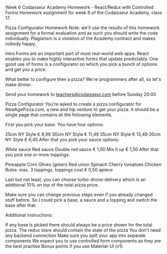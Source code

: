 Week 6 Codaisseur Academy Homework - React/Redux with Controlled Forms
Homework assignment for week 6 of the Codaisseur Academy, class 17.

Pizza Configurator Homework
Note: we'll use the results of this homework assignment for a formal evaluation and as such you should write the code individually. Plagiarism is a violation of the Academy contract and makes nobody happy.

Intro
Forms are an important part of most real-world web apps. React enables you to make highly interactive forms that update predictably. One good use of forms is a configurator on which you pick a bunch of options and get you a price.

What better to configure then a pizza? We're programmers after all, so let's make dinner.

Send your homework to teachers@codaisseur.com before Sunday 20:00

Pizza Configurator
You're asked to create a pizza configurator for NewAgePizza.com, a new and hip venture to get your pizza. It should be a single page that contains all the following elements.

First you pick your base. You have four options:

25cm NY Style € 8,99
30cm NY Style € 11,49
35cm NY Style € 13,49
20cm NY Style € 6,45
After that you pick your sauce options:

White sauce
Red sauce
Double red sauce € 1,00
Mix it up € 1,50
After that you pick one or more toppings:

Pineapple
Corn
Olives (green)
Red union
Spinach
Cherry tomatoes
Chicken
Rules: max. 3 toppings, toppings cost € 0,50 apiece

Last but not least, you can choose turbo-drone-delivery which is an additional 10% on top of the total pizza price.

Make sure you can change previous steps even if you already changed stuff before. So I could pick a base, a sauce and a topping and switch the base after that.

Additional instructions:

If any base is picked there should always be a price shown for the total pizza.
The redux store should contain the state of the pizza
You don't need any backend connection
Make sure you split your app into separate components
We expect you to use controlled form components as they are the best practise
Bonus points if you use Material-UI (v1)
